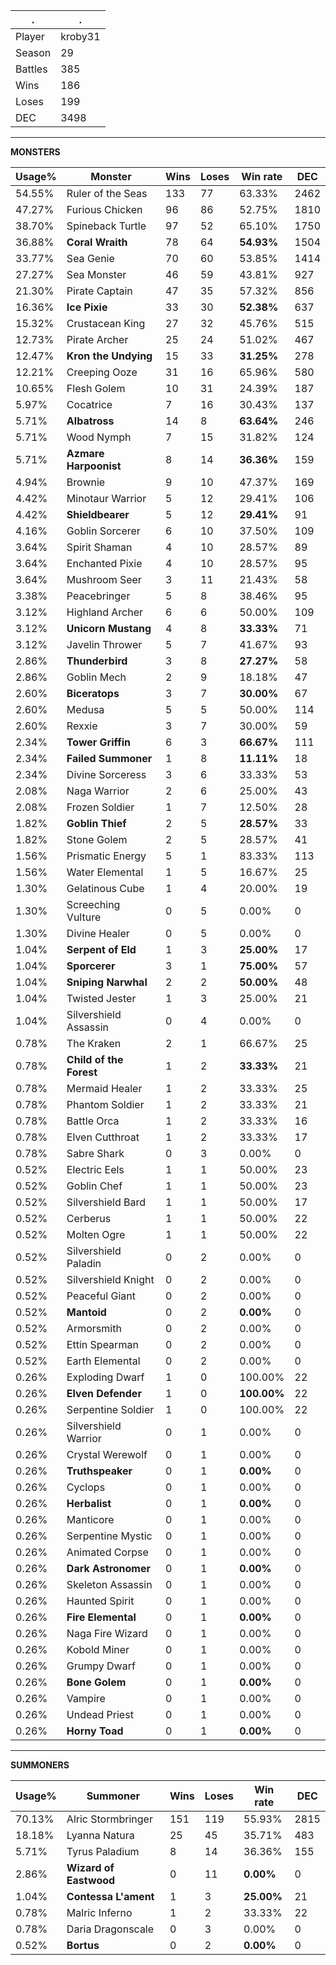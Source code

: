 .|.
|-|-
Player|kroby31
Season|29
Battles|385
Wins|186
Loses|199
DEC|3498

---
**MONSTERS**

Usage%|Monster|Wins|Loses|Win rate|DEC|
-|-|-|-|-|-|
54.55%|Ruler of the Seas|133|77|63.33%|2462|
47.27%|Furious Chicken|96|86|52.75%|1810|
38.70%|Spineback Turtle|97|52|65.10%|1750|
36.88%|**Coral Wraith**|78|64|**54.93%**|1504|
33.77%|Sea Genie|70|60|53.85%|1414|
27.27%|Sea Monster|46|59|43.81%|927|
21.30%|Pirate Captain|47|35|57.32%|856|
16.36%|**Ice Pixie**|33|30|**52.38%**|637|
15.32%|Crustacean King|27|32|45.76%|515|
12.73%|Pirate Archer|25|24|51.02%|467|
12.47%|**Kron the Undying**|15|33|**31.25%**|278|
12.21%|Creeping Ooze|31|16|65.96%|580|
10.65%|Flesh Golem|10|31|24.39%|187|
5.97%|Cocatrice|7|16|30.43%|137|
5.71%|**Albatross**|14|8|**63.64%**|246|
5.71%|Wood Nymph|7|15|31.82%|124|
5.71%|**Azmare Harpoonist**|8|14|**36.36%**|159|
4.94%|Brownie|9|10|47.37%|169|
4.42%|Minotaur Warrior|5|12|29.41%|106|
4.42%|**Shieldbearer**|5|12|**29.41%**|91|
4.16%|Goblin Sorcerer|6|10|37.50%|109|
3.64%|Spirit Shaman|4|10|28.57%|89|
3.64%|Enchanted Pixie|4|10|28.57%|95|
3.64%|Mushroom Seer|3|11|21.43%|58|
3.38%|Peacebringer|5|8|38.46%|95|
3.12%|Highland Archer|6|6|50.00%|109|
3.12%|**Unicorn Mustang**|4|8|**33.33%**|71|
3.12%|Javelin Thrower|5|7|41.67%|93|
2.86%|**Thunderbird**|3|8|**27.27%**|58|
2.86%|Goblin Mech|2|9|18.18%|47|
2.60%|**Biceratops**|3|7|**30.00%**|67|
2.60%|Medusa|5|5|50.00%|114|
2.60%|Rexxie|3|7|30.00%|59|
2.34%|**Tower Griffin**|6|3|**66.67%**|111|
2.34%|**Failed Summoner**|1|8|**11.11%**|18|
2.34%|Divine Sorceress|3|6|33.33%|53|
2.08%|Naga Warrior|2|6|25.00%|43|
2.08%|Frozen Soldier|1|7|12.50%|28|
1.82%|**Goblin Thief**|2|5|**28.57%**|33|
1.82%|Stone Golem|2|5|28.57%|41|
1.56%|Prismatic Energy|5|1|83.33%|113|
1.56%|Water Elemental|1|5|16.67%|25|
1.30%|Gelatinous Cube|1|4|20.00%|19|
1.30%|Screeching Vulture|0|5|0.00%|0|
1.30%|Divine Healer|0|5|0.00%|0|
1.04%|**Serpent of Eld**|1|3|**25.00%**|17|
1.04%|**Sporcerer**|3|1|**75.00%**|57|
1.04%|**Sniping Narwhal**|2|2|**50.00%**|48|
1.04%|Twisted Jester|1|3|25.00%|21|
1.04%|Silvershield Assassin|0|4|0.00%|0|
0.78%|The Kraken|2|1|66.67%|25|
0.78%|**Child of the Forest**|1|2|**33.33%**|21|
0.78%|Mermaid Healer|1|2|33.33%|25|
0.78%|Phantom Soldier|1|2|33.33%|21|
0.78%|Battle Orca|1|2|33.33%|16|
0.78%|Elven Cutthroat|1|2|33.33%|17|
0.78%|Sabre Shark|0|3|0.00%|0|
0.52%|Electric Eels|1|1|50.00%|23|
0.52%|Goblin Chef|1|1|50.00%|23|
0.52%|Silvershield Bard|1|1|50.00%|17|
0.52%|Cerberus|1|1|50.00%|22|
0.52%|Molten Ogre|1|1|50.00%|22|
0.52%|Silvershield Paladin|0|2|0.00%|0|
0.52%|Silvershield Knight|0|2|0.00%|0|
0.52%|Peaceful Giant|0|2|0.00%|0|
0.52%|**Mantoid**|0|2|**0.00%**|0|
0.52%|Armorsmith|0|2|0.00%|0|
0.52%|Ettin Spearman|0|2|0.00%|0|
0.52%|Earth Elemental|0|2|0.00%|0|
0.26%|Exploding Dwarf|1|0|100.00%|22|
0.26%|**Elven Defender**|1|0|**100.00%**|22|
0.26%|Serpentine Soldier|1|0|100.00%|22|
0.26%|Silvershield Warrior|0|1|0.00%|0|
0.26%|Crystal Werewolf|0|1|0.00%|0|
0.26%|**Truthspeaker**|0|1|**0.00%**|0|
0.26%|Cyclops|0|1|0.00%|0|
0.26%|**Herbalist**|0|1|**0.00%**|0|
0.26%|Manticore|0|1|0.00%|0|
0.26%|Serpentine Mystic|0|1|0.00%|0|
0.26%|Animated Corpse|0|1|0.00%|0|
0.26%|**Dark Astronomer**|0|1|**0.00%**|0|
0.26%|Skeleton Assassin|0|1|0.00%|0|
0.26%|Haunted Spirit|0|1|0.00%|0|
0.26%|**Fire Elemental**|0|1|**0.00%**|0|
0.26%|Naga Fire Wizard|0|1|0.00%|0|
0.26%|Kobold Miner|0|1|0.00%|0|
0.26%|Grumpy Dwarf|0|1|0.00%|0|
0.26%|**Bone Golem**|0|1|**0.00%**|0|
0.26%|Vampire|0|1|0.00%|0|
0.26%|Undead Priest|0|1|0.00%|0|
0.26%|**Horny Toad**|0|1|**0.00%**|0|

---
**SUMMONERS**

Usage%|Summoner|Wins|Loses|Win rate|DEC|
-|-|-|-|-|-|
70.13%|Alric Stormbringer|151|119|55.93%|2815|
18.18%|Lyanna Natura|25|45|35.71%|483|
5.71%|Tyrus Paladium|8|14|36.36%|155|
2.86%|**Wizard of Eastwood**|0|11|**0.00%**|0|
1.04%|**Contessa L'ament**|1|3|**25.00%**|21|
0.78%|Malric Inferno|1|2|33.33%|22|
0.78%|Daria Dragonscale|0|3|0.00%|0|
0.52%|**Bortus**|0|2|**0.00%**|0|
